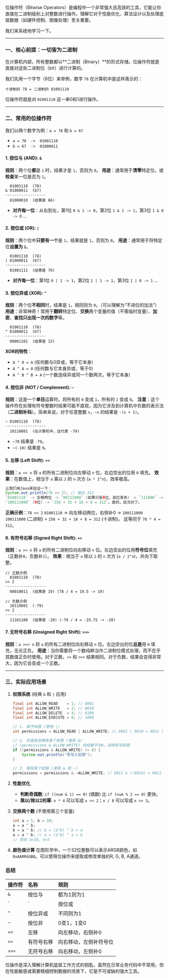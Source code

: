 位操作符（Bitwise Operators）是编程中一个非常强大且高效的工具，它能让你直接在二进制级别上对整数进行操作。理解它对于性能优化、算法设计以及处理底层数据（如硬件控制、图像处理）至关重要。

我们来系统地学习一下。

---

### 一、核心前提：一切皆为二进制

在计算机内部，所有整数都以**二进制（Binary）**的形式存储。位操作符就是直接对这些二进制位（bit）进行计算的。

我们先用一个字节（8位）来举例，数字 `78` 在计算机中是这样表示的：

`十进制的 78 = 二进制的 01001110`

位操作符就是对 `01001110` 这一串0和1进行操作。

---

### 二、常用的位操作符

我们以两个数字为例：`a = 78` 和 `b = 67`
*   `a = 78  ->  01001110`
*   `b = 67  ->  01000011`

#### 1. **按位与 (AND): `&`**

**规则**：两个位**都**是 `1` 时，结果才是 `1`，否则为 `0`。
**用途**：通常用于**清零**特定位，或**检查**某一位是否为 `1`。

```
  01001110  (78)
& 01000011  (67)
------------------
  01000010  (结果是 66)
```
*   **对齐每一位**：从右到左，第1位 `0 & 1 -> 0`，第2位 `1 & 1 -> 1`，第3位 `1 & 0 -> 0` ...

#### 2. **按位或 (OR): `|`**

**规则**：两个位中**只要有一个**是 `1`，结果就是 `1`，否则为 `0`。
**用途**：通常用于将特定位**设置为 `1`**。

```
  01001110  (78)
| 01000011  (67)
------------------
  01001111  (结果是 79)
```
*   **对齐每一位**：第1位 `0 | 1 -> 1`，第2位 `1 | 1 -> 1`，第3位 `1 | 0 -> 1` ...

#### 3. **按位异或 (XOR): `^`**

**规则**：两个位**不相同**时，结果是 `1`，相同则为 `0`。（可以理解为“不进位的加法”）
**用途**：非常神奇！常用于**翻转**特定位、**交换**两个变量的值（不需临时变量）、**加密**、**查找只出现一次的数字**等。

```
  01001110  (78)
^ 01000011  (67)
------------------
  00001101  (结果是 13)
```

**XOR的特性**：
*   `A ^ 0 = A` (任何数与0异或，等于它本身)
*   `A ^ A = 0` (任何数与它本身异或，等于0)
*   `A ^ B ^ B = A` (一个数连续异或同一个数两次，等于它本身)

#### 4. **按位非 (NOT / Complement): `~`**

**规则**：这是一个**单目**运算符。将所有的 `0` 变成 `1`，所有的 `1` 变成 `0`。
**注意**：这个操作符在处理有符号整数时结果可能不直观，因为它涉及到计算机中负数的表示法（**二进制补码**）。简单来说，对于任意整数 `x`，`~x` 的结果是 `-(x + 1)`。

```
~ 01001110  (78)
------------------
  10110001  (在计算机中，这代表 -79)
```
*   `~78` 结果是 `-79`。
*   `~(-10)` 结果是 `9`。

#### 5. **左移 (Left Shift): `<<`**

**规则**：`a << n` 将 `a` 的所有二进制位向左移动 `n` 位，右边空出的位用 `0` 填充。
**效果**：在数值上，相当于 `a` 乘以 `2` 的 `n` 次方 (`a * 2^n`)，效率极高。
```java
让我们用Java来验证一下：
System.out.println(78 << 2); // 输出 312
`01001110` -> 左移两位 -> `00111000` (如果只有8位，高位丢失) -> `111000` -> `1100111000` (在32位int中)
`100111000` (9位) -> `256 + 32 + 16 + 8 = 312`。是的，这次对了。
```
**正确示例**：`78 << 2`
`01001110` -> 向左移动两位，右侧补0 -> `100111000`
`100111000` (二进制) = `256 + 32 + 16 + 8 = 312` (十进制)。
这等同于 `78 * 4 = 312`。

#### 6. **有符号右移 (Signed Right Shift): `>>`**

**规则**：`a >> n` 将 `a` 的所有二进制位向右移动 `n` 位。左边空出的位用**符号位**填充（正数补`0`，负数补`1`）。
**效果**：相当于 `a` 除以 `2` 的 `n` 次方 (`a / 2^n`)，并向下取整。

```
// 正数示例
  01001110  (78)
>> 2
------------------
  00010011  (结果是 19) (78 / 4 = 19.5 -> 19)

// 负数示例
  10110001  (-79)
>> 2
------------------
  11101100  (结果是 -20) (-79 / 4 = -19.75 -> -20)
```

#### 7. **无符号右移 (Unsigned Right Shift): `>>>`**

**规则**：`a >>> n` 将 `a` 的所有二进制位向右移动 `n` 位。左边空出的位**总是**用 `0` 填充，无论正负。
**用途**：当你需要将一个数纯粹当作二进制位模式处理，而不在乎其数值正负时使用。对于正数，`>>` 和 `>>>` 结果相同。对于负数，结果会变得非常大，因为它会变成一个正数。

---

### 三、实际应用场景

1.  **权限系统** (经典 `&` 和 `|` 应用)
    ```java
    final int ALLOW_READ    = 1; // 0001
    final int ALLOW_WRITE   = 2; // 0010
    final int ALLOW_DELETE  = 4; // 0100
    final int ALLOW_EXECUTE = 8; // 1000

    // 1. 赋予权限 (使用 |)
    int permissions = ALLOW_READ | ALLOW_WRITE; // 0001 | 0010 = 0011 (3)

    // 2. 检查是否拥有某个权限 (使用 &)
    // (permissions & ALLOW_WRITE) 的结果不为0，说明有写权限
    if ((permissions & ALLOW_WRITE) != 0) {
        System.out.println("有写入权限");
    }

    // 3. 移除某个权限 (使用 & 和 ~)
    permissions = permissions & ~ALLOW_WRITE; // 0011 & (~0010) = 0011 & 1101 = 0001
    ```

2.  **性能优化**
    *   **判断奇偶数**: `if ((num & 1) == 0)` (偶数) 比 `if (num % 2 == 0)` 更快。
    *   **乘以/除以2的幂**: `x * 4` 可以写成 `x << 2`；`x / 8` 可以写成 `x >> 3`。

3.  **交换两个数** (不使用第三个变量)
    ```java
    int a = 5, b = 10;
    a = a ^ b;
    b = a ^ b; // b = (a^b) ^ b = a
    a = a ^ b; // a = (a^b) ^ a = b
    // 现在 a=10, b=5
    ```

4.  **颜色值计算**
    在图形学中，一个32位整数可以表示ARGB颜色，如 `0xAARRGGBB`。可以使用位操作来提取或修改单独的R, G, B, A通道。

### 总结

| 操作符 | 名称 | 规则 |
| :--- | :--- | :--- |
| `&` | 按位与 | 都为1则为1 |
| `|` | 按位或 | 有1则为1 |
| `^` | 按位异或 | 不同则为1 |
| `~` | 按位非 | 0变1，1变0 |
| `<<` | 左移 | 向左移动，右侧补0 |
| `>>` | 有符号右移 | 向右移动，左侧补符号位 |
| `>>>` | 无符号右移 | 向右移动，左侧补0 |

位操作是深入理解计算机底层工作方式的钥匙，虽然在日常业务代码中不常用，但在性能敏感或需要精细控制数据的场景下，它是不可或缺的强大工具。